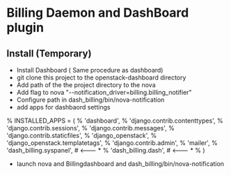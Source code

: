 # Billing Daemon and DashBoard plugin

## Install (Temporary)

* Install Dashboard ( Same procedure as dashboard)
* git clone this project to the openstack-dashboard directory
* Add path of the the project directory to the nova
* Add flag to nova
  "--notification_driver=billing.billing_notifier"
* Configure path in dash_billing/bin/nova-notification
* add apps for dashbaord settings

 % INSTALLED_APPS = (
 %    'dashboard',
 %    'django.contrib.contenttypes',
 %    'django.contrib.sessions',
 %    'django.contrib.messages',
 %    'django.contrib.staticfiles',
 %    'django_openstack',
 %    'django_openstack.templatetags',
 %    'django.contrib.admin',
 %    'mailer',
 %    'dash_billing.syspanel',  # <--- *
 %    'dash_billing.dash',  # <--- *
 %  )

* launch nova and Billingdashboard and dash_billing/bin/nova-notification
